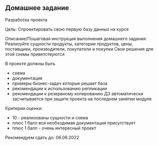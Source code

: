 ## Домашнее задание

Разработка проекта

Цель:
Спроектировать свою первую базу данных на курсе

Описание/Пошаговая инструкция выполнения домашнего задания:
Реализуйте сущности продукты, категории продуктов, цены, поставщики, 
производители, покупатели и покупки
Свои решения для этой схемы приветствуются

В проекте должны быть

- схема
- документация
- примеры бизнес-задач которые решает база
- рекомендации к использованию репликации
- рекомендации к резервному копированию ДЗ автоматически засчитывается при защите проекта на последнем занятии модуля

Критерии оценки:
- 10 - реализованы сущности и схема
- плюс 1 балл вся необходимая документация присутствует
- плюс 1 балл - очень интересный проект

Рекомендуем сдать до: 06.06.2022